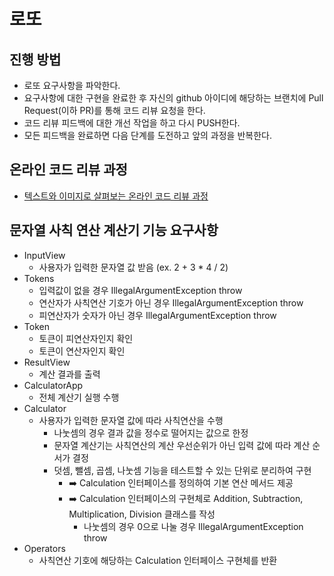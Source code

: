 # 로또
## 진행 방법
* 로또 요구사항을 파악한다.
* 요구사항에 대한 구현을 완료한 후 자신의 github 아이디에 해당하는 브랜치에 Pull Request(이하 PR)를 통해 코드 리뷰 요청을 한다.
* 코드 리뷰 피드백에 대한 개선 작업을 하고 다시 PUSH한다.
* 모든 피드백을 완료하면 다음 단계를 도전하고 앞의 과정을 반복한다.

## 온라인 코드 리뷰 과정
* [텍스트와 이미지로 살펴보는 온라인 코드 리뷰 과정](https://github.com/next-step/nextstep-docs/tree/master/codereview)

## 문자열 사칙 연산 계산기 기능 요구사항
- InputView
  - 사용자가 입력한 문자열 값 받음 (ex. 2 + 3 * 4 / 2)
- Tokens
  - 입력값이 없을 경우 IllegalArgumentException throw
  - 연산자가 사칙연산 기호가 아닌 경우 IllegalArgumentException throw
  - 피연산자가 숫자가 아닌 경우 IllegalArgumentException throw
- Token
  - 토큰이 피연산자인지 확인
  - 토큰이 연산자인지 확인
- ResultView
  - 계산 결과를 출력
- CalculatorApp
  - 전체 계산기 실행 수행
- Calculator
  - 사용자가 입력한 문자열 값에 따라 사칙연산을 수행
    - 나눗셈의 경우 결과 값을 정수로 떨어지는 값으로 한정
    - 문자열 계산기는 사칙연산의 계산 우선순위가 아닌 입력 값에 따라 계산 순서가 결정 
    - 덧셈, 뺄셈, 곱셈, 나눗셈 기능을 테스트할 수 있는 단위로 분리하여 구현 
      - ➡️ Calculation 인터페이스를 정의하여 기본 연산 메서드 제공 
      - ➡️ Calculation 인터페이스의 구현체로 Addition, Subtraction, Multiplication, Division 클래스를 작성
        - 나눗셈의 경우 0으로 나눌 경우 IllegalArgumentException throw 
- Operators
  - 사칙연산 기호에 해당하는 Calculation 인터페이스 구현체를 반환
